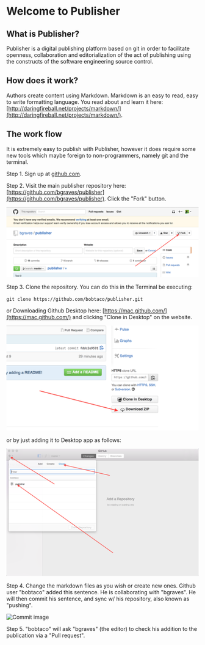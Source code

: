 Welcome to Publisher
====================

What is Publisher?
------------------

Publisher is a digital publishing platform based on git in order to facilitate openness, collaboration and editorialization of the act of publishing using the constructs of the software engineering source control.

How does it work?
-----------------

Authors create content using Markdown.  Markdown is an easy to read, easy to write formatting language.  You read about and learn it here: [http://daringfireball.net/projects/markdown/](http://daringfireball.net/projects/markdown/).

The work flow
-------------

It is extremely easy to publish with Publisher, however it does require some new tools which maybe foreign to non-programmers, namely git and the terminal.

Step 1.
Sign up at [github.com](http://github.com).

Step 2.
Visit the main publisher repository here: [https://github.com/bgraves/publisher](https://github.com/bgraves/publisher).  Click the "Fork" button.

![Fork image](fork.png "Fork")

Step 3.
Clone the repository.  You can do this in the Terminal be executing:

`git clone https://github.com/bobtaco/publisher.git`

or Downloading Github Desktop here: [https://mac.github.com/](https://mac.github.com/) and clicking "Clone in Desktop" on the website.

![Clone image](clone.png "Clone")

or by just adding it to Desktop app as follows:

![Clone image](clone2.png "Clone Desktop")

Step 4.
Change the markdown files as you wish or create new ones. Github user "bobtaco" added this sentence. He is collaborating with "bgraves".  He will then commit his sentence, and sync w/ his repository, also known as "pushing".

![Commit image](commit.png "Commit Desktop")

Step 5.
"bobtaco" will ask "bgraves" (the editor) to check his addition to the publication via a "Pull request".





